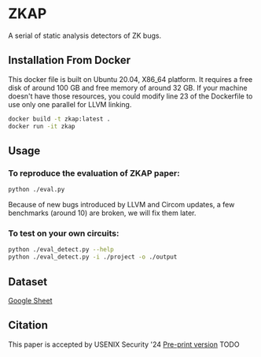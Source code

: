 # ZKAP
A serial of static analysis detectors of ZK bugs.

## Installation From Docker
This docker file is built on Ubuntu 20.04, X86_64 platform.
It requires a free disk of around 100 GB and free memory of around 32 GB.
If your machine doesn't have those resources, you could modify line 23 of the Dockerfile to use only one parallel for LLVM linking.
```bash
docker build -t zkap:latest .
docker run -it zkap
```

## Usage
### To reproduce the evaluation of ZKAP paper:
```bash
python ./eval.py
```
Because of new bugs introduced by LLVM and Circom updates, a few benchmarks (around 10) are broken, we will fix them later.

### To test on your own circuits:
```bash
python ./eval_detect.py --help
python ./eval_detect.py -i ./project -o ./output
```

## Dataset
[Google Sheet](https://docs.google.com/spreadsheets/d/1HPP3sJD-DcvmIO8pQpjcatmPSBrrS-iwS01wEvdYZB4/edit?usp=sharing)

## Citation
This paper is accepted by USENIX Security '24
[Pre-print version](https://eprint.iacr.org/2023/190)
TODO

